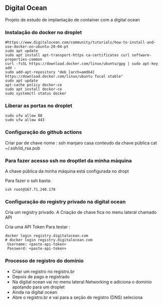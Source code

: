## Digital Ocean

Projeto de estudo de implantação de container com a digital ocean


### Instalação do docker no droplet

```
#https://www.digitalocean.com/community/tutorials/how-to-install-and-use-docker-on-ubuntu-20-04-pt
sudo apt update
sudo apt install apt-transport-https ca-certificates curl software-properties-common
curl -fsSL https://download.docker.com/linux/ubuntu/gpg | sudo apt-key add -
sudo add-apt-repository "deb [arch=amd64] https://download.docker.com/linux/ubuntu focal stable"
sudo apt update
apt-cache policy docker-ce
sudo apt install docker-ce
sudo systemctl status docker
```


### Liberar as portas no droplet

```
sudo ufw allow 80
sudo ufw allow 443
```


### Configuração do github actions

Criar par de chave
    nome : ssh manjaro casa
    conteudo da chave pública cat ~/.ssh/id_rsa.pub
    


### Para fazer acesso ssh no droptlet da minha máquina

A chave pública da minha máquina está configurada no dropt

Para fazer o ssh basta:

```
ssh root@167.71.240.178
```

### Configuração do registry privado na digital ocean

Cria um registry privado.
A Criação de chave fica no menu  lateral chamado API 

Cria uma API Token
    Para testar :

```
docker login registry.digitalocean.com
# docker login registry.digitalocean.com
 Username: <paste-api-token>
 Password: <paste-api-token>
```


### Processo de registro do domínio

* Criar um registro no registro.br
* Depois de pago e registrado 
* Na digital ocean vai no menu lateral Networking e adiciona o dominio apotando para um droplet
* Ainda na digital ocean 
* Abre o registro.br e vai para a seção de registro (DNS) seleciona 



